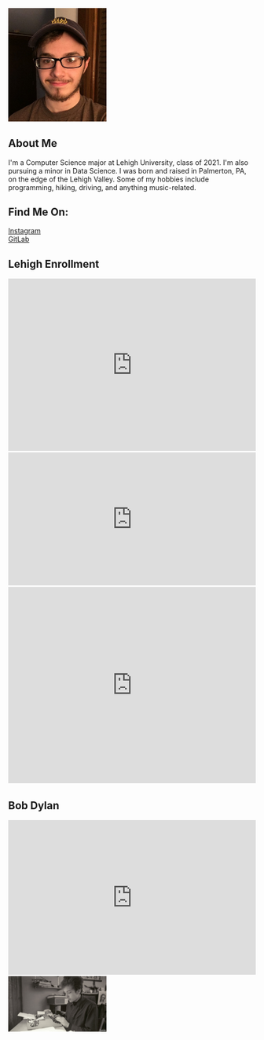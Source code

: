 <img src="profilepic.jpeg" alt="Cole" width="200"/>

## About Me

I'm a Computer Science major at Lehigh University, class of 2021. I'm also pursuing a minor in Data Science. I was born and raised in Palmerton, PA, on the edge of the Lehigh Valley. Some of my hobbies include programming, hiking, driving, and anything music-related.

## Find Me On:
<a href="https://www.instagram.com/colebuck12"> Instagram </a>
<br>
<a href="https://gitlab.com/crb321">  GitLab </a>

## Lehigh Enrollment
<iframe title="Lehigh Undergraduate Enrollment Spring 2020" aria-label="chart" id="datawrapper-chart-SdEt4" src="https://datawrapper.dwcdn.net/SdEt4/3/" scrolling="no" frameborder="0" style="width: 0; min-width: 100% !important; border: none;" height="351"></iframe><script type="text/javascript">!function(){"use strict";window.addEventListener("message",(function(a){if(void 0!==a.data["datawrapper-height"])for(var e in a.data["datawrapper-height"]){var t=document.getElementById("datawrapper-chart-"+e)||document.querySelector("iframe[src*='"+e+"']");t&&(t.style.height=a.data["datawrapper-height"][e]+"px")}}))}();
</script>

<iframe title="Lehigh Undergraduate Enrollment Spring 2020" aria-label="Bar Chart" id="datawrapper-chart-zOOzP" src="https://datawrapper.dwcdn.net/zOOzP/1/" scrolling="no" frameborder="0" style="width: 0; min-width: 100% !important; border: none;" height="271"></iframe><script type="text/javascript">!function(){"use strict";window.addEventListener("message",(function(a){if(void 0!==a.data["datawrapper-height"])for(var e in a.data["datawrapper-height"]){var t=document.getElementById("datawrapper-chart-"+e)||document.querySelector("iframe[src*='"+e+"']");t&&(t.style.height=a.data["datawrapper-height"][e]+"px")}}))}();
</script>

<iframe title="Lehigh Undergraduate Enrollment 2011-2020" aria-label="Interactive line chart" id="datawrapper-chart-wlHCa" src="https://datawrapper.dwcdn.net/wlHCa/1/" scrolling="no" frameborder="0" style="width: 0; min-width: 100% !important; border: none;" height="400"></iframe><script type="text/javascript">!function(){"use strict";window.addEventListener("message",(function(a){if(void 0!==a.data["datawrapper-height"])for(var e in a.data["datawrapper-height"]){var t=document.getElementById("datawrapper-chart-"+e)||document.querySelector("iframe[src*='"+e+"']");t&&(t.style.height=a.data["datawrapper-height"][e]+"px")}}))}();
</script>

## Bob Dylan

<iframe title="Bob Dylan's Songwriting Output by Decade" aria-label="chart" id="datawrapper-chart-s5t3l" src="https://datawrapper.dwcdn.net/s5t3l/1/" scrolling="no" frameborder="0" style="width: 0; min-width: 100% !important; border: none;" height="315"></iframe><script type="text/javascript">!function(){"use strict";window.addEventListener("message",(function(a){if(void 0!==a.data["datawrapper-height"])for(var e in a.data["datawrapper-height"]){var t=document.getElementById("datawrapper-chart-"+e)||document.querySelector("iframe[src*='"+e+"']");t&&(t.style.height=a.data["datawrapper-height"][e]+"px")}}))}();
</script>

<img src="bobdylan.jpg" alt="Bob Dylan" width="200"/>
